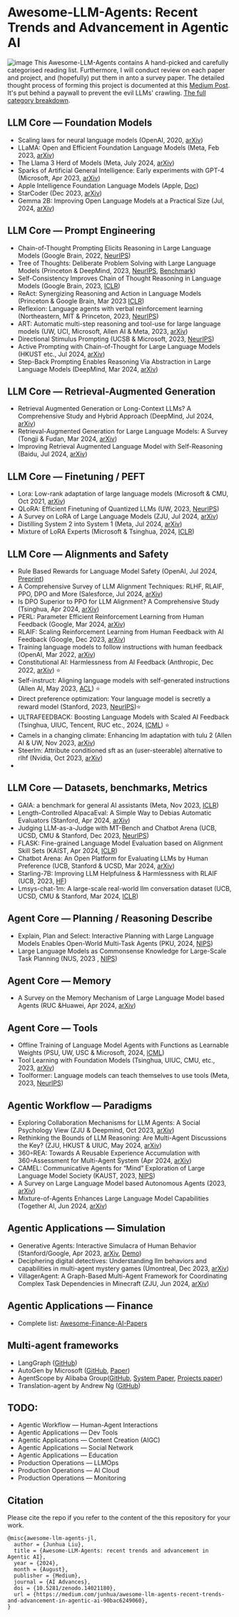 # Awesome-LLM-Agents: Recent Trends and Advancement in Agentic AI
![image](https://github.com/user-attachments/assets/c32b1f99-e434-473b-8916-59cb5d6e8bab)
This Awesome-LLM-Agents contains A hand-picked and carefully categorised reading list. Furthermore, I will conduct review on each paper and project, and (hopefully) put them in anto a survey paper.
The detailed thought process of forming this project is documented at this [Medium Post](https://ai.gopubby.com/awesome-llm-agents-recent-trends-and-advancement-in-agentic-ai-90bac6249060). It's put behind a paywall to prevent the evil LLMs' crawling. [The full category breakdown](https://github.com/junhua/awesome-llm-agents/blob/main/Categories.md).

## LLM Core — Foundation Models
- Scaling laws for neural language models (OpenAI, 2020, [arXiv](https://arxiv.org/pdf/2001.08361))
- LLaMA: Open and Efficient Foundation Language Models (Meta, Feb 2023, [arXiv](https://arxiv.org/pdf/2302.13971))
- The Llama 3 Herd of Models (Meta, July 2024, [arXiv](https://arxiv.org/pdf/2407.21783))
- Sparks of Artificial General Intelligence: Early experiments with GPT-4 (Microsoft, Apr 2023, [arXiv](https://arxiv.org/pdf/2303.12712))
- Apple Intelligence Foundation Language Models (Apple, [Doc](https://machinelearning.apple.com/papers/apple_intelligence_foundation_language_models.pdf))
- StarCoder (Dec 2023, [arXiv](https://arxiv.org/pdf/2305.06161))
- Gemma 2B: Improving Open Language Models at a Practical Size (Jul, 2024, [arXiv](https://arxiv.org/pdf/2408.00118))

## LLM Core — Prompt Engineering
- Chain-of-Thought Prompting Elicits Reasoning in Large Language Models (Google Brain, 2022, [NeurIPS](https://arxiv.org/pdf/2201.11903))
- Tree of Thoughts: Deliberate Problem Solving with Large Language Models (Princeton & DeepMind, 2023, [NeurIPS](https://arxiv.org/pdf/2305.10601), [Benchmark](https://github.com/holarissun/PanelGPT))
- Self-Consistency Improves Chain of Thought Reasoning in Language Models (Google Brain, 2023, [ICLR](https://arxiv.org/pdf/2203.11171))
- ReAct: Synergizing Reasoning and Action in Language Models (Princeton & Google Brain, Mar 2023 [ICLR](https://react-lm.github.io/))
- Reflexion: Language agents with verbal reinforcement learning (Northeastern, MIT & Princeton, 2023, [NeurIPS](https://proceedings.neurips.cc/paper_files/paper/2023/file/1b44b878bb782e6954cd888628510e90-Paper-Conference.pdf))
- ART: Automatic multi-step reasoning and tool-use for large language models (UW, UCI, Microsoft, Allen AI & Meta, 2023, [arXiv](https://arxiv.org/pdf/2303.09014))
- Directional Stimulus Prompting (UCSB & Microsoft, 2023, [NeurIPS](https://arxiv.org/pdf/2302.11520))
- Active Prompting with Chain-of-Thought for Large Language Models (HKUST etc., Jul 2024, [arXiv](https://arxiv.org/pdf/2302.12246))
- Step-Back Prompting Enables Reasoning Via Abstraction in Large Language Models (DeepMind, Mar 2024, [arXiv](https://arxiv.org/pdf/2310.06117))

## LLM Core — Retrieval-Augmented Generation
- Retrieval Augmented Generation or Long-Context LLMs? A Comprehensive Study and Hybrid Approach (DeepMind, Jul 2024, [arXiv](https://www.arxiv.org/pdf/2407.16833))
- Retrieval-Augmented Generation for Large Language Models: A Survey (Tongji & Fudan, Mar 2024, [arXiv](https://arxiv.org/pdf/2312.10997))
- Improving Retrieval Augmented Language Model with Self-Reasoning (Baidu, Jul 2024, [arXiv](https://arxiv.org/pdf/2407.19813))

## LLM Core — Finetuning / PEFT
- Lora: Low-rank adaptation of large language models (Microsoft & CMU, Oct 2021, [arXiv](https://arxiv.org/pdf/2106.09685))
- QLoRA: Efficient Finetuning of Quantized LLMs (UW, 2023, [NeurIPS](https://proceedings.neurips.cc/paper_files/paper/2023/file/1feb87871436031bdc0f2beaa62a049b-Paper-Conference.pdf))
- A Survey on LoRA of Large Language Models (ZJU, Jul 2024, [arXiv](https://arxiv.org/pdf/2407.11046))
- Distilling System 2 into System 1 (Meta, Jul 2024, [arXiv](https://arxiv.org/pdf/2407.06023))
- Mixture of LoRA Experts (Microsoft & Tsinghua, 2024, [ICLR](https://openreview.net/pdf?id=uWvKBCYh4S))

## LLM Core — Alignments and Safety
- Rule Based Rewards for Language Model Safety (OpenAI, Jul 2024, [Preprint](https://cdn.openai.com/rule-based-rewards-for-language-model-safety.pdf))
- A Comprehensive Survey of LLM Alignment Techniques: RLHF, RLAIF, PPO, DPO and More (Salesforce, Jul 2024, [arXiv](https://arxiv.org/pdf/2407.16216))
- Is DPO Superior to PPO for LLM Alignment? A Comprehensive Study (Tsinghua, Apr 2024, [arXiv](https://arxiv.org/pdf/2404.10719))
- PERL: Parameter Efficient Reinforcement Learning from Human Feedback (Google, Mar 2024, [arXiv](https://arxiv.org/pdf/2403.10704))
- RLAIF: Scaling Reinforcement Learning from Human Feedback with AI Feedback (Google, Dec 2023, [arXiv](https://arxiv.org/pdf/2309.00267))
- Training language models to follow instructions with human feedback (OpenAI, Mar 2022, [arXiv](https://arxiv.org/pdf/2203.02155))
- Constitutional AI: Harmlessness from AI Feedback (Anthropic, Dec 2022, [arXiv](https://arxiv.org/pdf/2212.08073)) ⭐
- Self-instruct: Aligning language models with self-generated instructions (Allen AI, May 2023, [ACL](https://arxiv.org/pdf/2212.10560)) ⭐
- Direct preference optimization: Your language model is secretly a reward model (Stanford, 2023, [NeurIPS](https://proceedings.neurips.cc/paper_files/paper/2023/file/a85b405ed65c6477a4fe8302b5e06ce7-Paper-Conference.pdf))⭐
- ULTRAFEEDBACK: Boosting Language Models with Scaled AI Feedback (Tsinghua, UIUC, Tencent, RUC etc., 2024, [ICML](https://openreview.net/pdf?id=BOorDpKHiJ)) ⭐
- Camels in a changing climate: Enhancing lm adaptation with tulu 2 (Allen AI & UW, Nov 2023, [arXiv](https://arxiv.org/pdf/2311.10702))
- Steerlm: Attribute conditioned sft as an (user-steerable) alternative to rlhf (Nvidia, Oct 2023, [arXiv](https://arxiv.org/pdf/2310.05344))
- 


## LLM Core — Datasets, benchmarks, Metrics
- GAIA: a benchmark for general AI assistants (Meta, Nov 2023, [ICLR](https://arxiv.org/pdf/2311.12983))
- Length-Controlled AlpacaEval: A Simple Way to Debias Automatic Evaluators (Stanford, Apr 2024, [arXiv](https://arxiv.org/pdf/2404.04475))
- Judging LLM-as-a-Judge with MT-Bench and Chatbot Arena (UCB, UCSD, CMU & Stanford, Dec 2023, [NeurIPS](https://arxiv.org/pdf/2306.05685))
- FLASK: Fine-grained Language Model Evaluation based on Alignment Skill Sets (KAIST, Apr 2024, [ICLR](https://arxiv.org/pdf/2307.10928))
- Chatbot Arena: An Open Platform for Evaluating LLMs by Human Preference (UCB, Stanford & UCSD, Mar 2024, [arXiv](https://arxiv.org/pdf/2403.04132))
- Starling-7B: Improving LLM Helpfulness & Harmlessness with RLAIF (UCB, 2023, [HF](https://huggingface.co/berkeley-nest/Starling-LM-7B-alpha))
- Lmsys-chat-1m: A large-scale real-world llm conversation dataset (UCB, UCSD, CMU & Stanford, Mar 2024, [ICLR](https://arxiv.org/pdf/2309.11998))

## Agent Core — Planning / Reasoning Describe
- Explain, Plan and Select: Interactive Planning with Large Language Models Enables Open-World Multi-Task Agents (PKU, 2024, [NIPS](https://proceedings.neurips.cc/paper_files/paper/2023/file/6b8dfb8c0c12e6fafc6c256cb08a5ca7-Paper-Conference.pdf))
- Large Language Models as Commonsense Knowledge for Large-Scale Task Planning (NUS, 2023 , [NIPS](https://proceedings.neurips.cc/paper_files/paper/2023/file/65a39213d7d0e1eb5d192aa77e77eeb7-Paper-Conference.pdf))

## Agent Core — Memory
- A Survey on the Memory Mechanism of Large Language Model based Agents (RUC &Huawei, Apr 2024, [arXiv](https://arxiv.org/pdf/2404.13501))

## Agent Core — Tools
- Offline Training of Language Model Agents with Functions as Learnable Weights (PSU, UW, USC & Microsoft, 2024, [ICML](https://openreview.net/pdf?id=2xbkWiEuR1))
- Tool Learning with Foundation Models (Tsinghua, UIUC, CMU, etc., 2023, [arXiv](https://arxiv.org/pdf/2304.08354))
- Toolformer: Language models can teach themselves to use tools (Meta, 2023, [NeurIPS](https://proceedings.neurips.cc/paper_files/paper/2023/file/d842425e4bf79ba039352da0f658a906-Paper-Conference.pdf))

## Agentic Workflow — Paradigms
- Exploring Collaboration Mechanisms for LLM Agents: A Social Psychology View (ZJU & Deepmind, Oct 2023, [arXiv](https://arxiv.org/pdf/2310.02124))
- Rethinking the Bounds of LLM Reasoning: Are Multi-Agent Discussions the Key? (ZJU, HKUST & UIUC, May 2024, [arXiv](https://arxiv.org/pdf/2402.18272))
- 360◦REA: Towards A Reusable Experience Accumulation with 360◦Assessment for Multi-Agent System (Apr 2024, [arXiv](https://arxiv.org/abs/2404.05569))
- CAMEL: Communicative Agents for “Mind” Exploration of Large Language Model Society (KAUST, 2023, [NIPS](https://proceedings.neurips.cc/paper_files/paper/2023/file/a3621ee907def47c1b952ade25c67698-Paper-Conference.pdf))
- A Survey on Large Language Model based Autonomous Agents (2023, [arXiv](https://arxiv.org/pdf/2308.11432))
- Mixture-of-Agents Enhances Large Language Model Capabilities (Together AI, Jun 2024, [arXiv](https://arxiv.org/pdf/2406.04692))

## Agentic Applications — Simulation
- Generative Agents: Interactive Simulacra of Human Behavior (Stanford/Google, Apr 2023, [arXiv](https://arxiv.org/pdf/2304.03442), [Demo](https://reverie.herokuapp.com/arXiv_Demo/))
- Deciphering digital detectives: Understanding llm behaviors and capabilities in multi-agent mystery games (Umontreal, Dec 2023, [arXiv](https://arxiv.org/pdf/2312.00746))
- VillagerAgent: A Graph-Based Multi-Agent Framework for Coordinating Complex Task Dependencies in Minecraft (ZJU, Jun 2024, [arXiv](https://arxiv.org/pdf/2406.05720))

## Agentic Applications — Finance
- Complete list: [Awesome-Finance-AI-Papers](https://github.com/junhua/awesome-finance-ai-papers)

## Multi-agent frameworks
- LangGraph ([GitHub](https://github.com/langchain-ai/langgraph))
- AutoGen by Microsoft ([GitHub](https://github.com/microsoft/autogen), [Paper](https://arxiv.org/pdf/2308.08155))
- AgentScope by Alibaba Group([GitHub](https://github.com/modelscope/agentscope), [System Paper](https://arxiv.org/pdf/2402.14034), [Projects paper](https://arxiv.org/pdf/2407.17789))
- Translation-agent by Andrew Ng ([GitHub](https://github.com/andrewyng/translation-agent))
  
## TODO:
- Agentic Workflow — Human-Agent Interactions
- Agentic Applications — Dev Tools
- Agentic Applications — Content Creation (AIGC)
- Agentic Applications — Social Network
- Agentic Applications — Education
- Production Operations — LLMOps
- Production Operations — AI Cloud
- Production Operations — Monitoring

## Citation

Please cite the repo if you refer to the content of the this repository for your work.

```
@misc{awesome-llm-agents-jl,
  author = {Junhua Liu},
  title = {Awesome-LLM-Agents: recent trends and advancement in Agentic AI},
  year = {2024},
  month = {August},
  publisher = {Medium},
  journal = {AI Advances},
  doi = {10.5281/zenodo.14021180},
  url = {https://medium.com/junhua/awesome-llm-agents-recent-trends-and-advancement-in-agentic-ai-90bac6249060},
}
```
